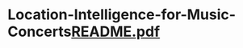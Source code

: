 # Location-Intelligence-for-Music-Concerts[README.pdf](https://github.com/YaashviiPThakkarr/Location-Intelligence-for-Music-Concerts/files/10149067/README.pdf)
